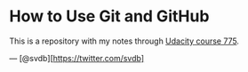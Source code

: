 # How to Use Git and GitHub

This is a repository with my notes through [Udacity course 775](https://www.udacity.com/course/how-to-use-git-and-github--ud775).

&mdash; [@svdb][https://twitter.com/svdb]
